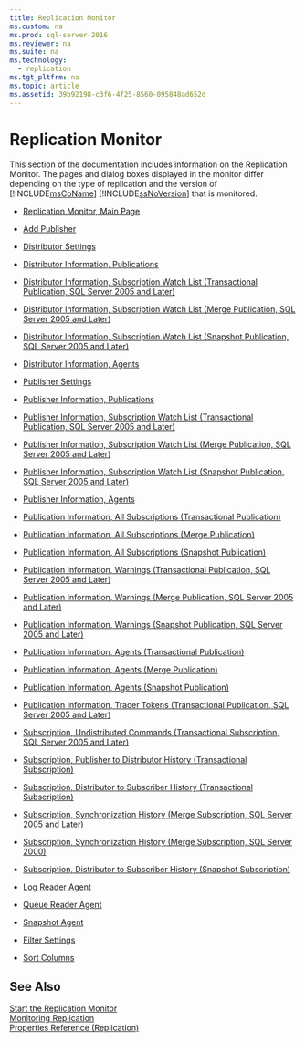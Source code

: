 ```yaml
---
title: Replication Monitor
ms.custom: na
ms.prod: sql-server-2016
ms.reviewer: na
ms.suite: na
ms.technology: 
  - replication
ms.tgt_pltfrm: na
ms.topic: article
ms.assetid: 39b92198-c3f6-4f25-8560-095848ad652d
---
```

# Replication Monitor
  This section of the documentation includes information on the Replication Monitor. The pages and dialog boxes displayed in the monitor differ depending on the type of replication and the version of [!INCLUDE[msCoName](../../Token\Other/msCoName_md.md)] [!INCLUDE[ssNoVersion](../../Token\Other/ssNoVersion_md.md)] that is monitored.  
  
-   [Replication Monitor, Main Page](../../Topics\TopicNameNotContainA/Replication-Monitor,-Main-Page.md)  
  
-   [Add Publisher](../../Topics\TopicNameNotContainA/Add-Publisher.md)  
  
-   [Distributor Settings](../../Topics\TopicNameNotContainA/Distributor-Settings.md)  
  
-   [Distributor Information, Publications](../../Topics\TopicNameNotContainA/Distributor-Information,-Publications.md)  
  
-   [Distributor Information, Subscription Watch List &#40;Transactional Publication, SQL Server 2005 and Later&#41;](../Topic/Distributor%20Information,%20Subscription%20Watch%20List%20\(Transactional%20Publication,%20SQL%20Server%202005%20and%20Later\).md)  
  
-   [Distributor Information, Subscription Watch List &#40;Merge Publication, SQL Server 2005 and Later&#41;](../Topic/Distributor%20Information,%20Subscription%20Watch%20List%20\(Merge%20Publication,%20SQL%20Server%202005%20and%20Later\).md)  
  
-   [Distributor Information, Subscription Watch List &#40;Snapshot Publication, SQL Server 2005 and Later&#41;](../Topic/Distributor%20Information,%20Subscription%20Watch%20List%20\(Snapshot%20Publication,%20SQL%20Server%202005%20and%20Later\).md)  
  
-   [Distributor Information, Agents](../../Topics\TopicNameNotContainA/Distributor-Information,-Agents.md)  
  
-   [Publisher Settings](../../Topics\TopicNameNotContainA/Publisher-Settings.md)  
  
-   [Publisher Information, Publications](../../Topics\TopicNameNotContainA/Publisher-Information,-Publications.md)  
  
-   [Publisher Information, Subscription Watch List &#40;Transactional Publication, SQL Server 2005 and Later&#41;](../Topic/Publisher%20Information,%20Subscription%20Watch%20List%20\(Transactional%20Publication,%20SQL%20Server%202005%20and%20Later\).md)  
  
-   [Publisher Information, Subscription Watch List &#40;Merge Publication, SQL Server 2005 and Later&#41;](../Topic/Publisher%20Information,%20Subscription%20Watch%20List%20\(Merge%20Publication,%20SQL%20Server%202005%20and%20Later\).md)  
  
-   [Publisher Information, Subscription Watch List &#40;Snapshot Publication, SQL Server 2005 and Later&#41;](../Topic/Publisher%20Information,%20Subscription%20Watch%20List%20\(Snapshot%20Publication,%20SQL%20Server%202005%20and%20Later\).md)  
  
-   [Publisher Information, Agents](../../Topics\TopicNameNotContainA/Publisher-Information,-Agents.md)  
  
-   [Publication Information, All Subscriptions &#40;Transactional Publication&#41;](../Topic/Publication%20Information,%20All%20Subscriptions%20\(Transactional%20Publication\).md)  
  
-   [Publication Information, All Subscriptions &#40;Merge Publication&#41;](../Topic/Publication%20Information,%20All%20Subscriptions%20\(Merge%20Publication\).md)  
  
-   [Publication Information, All Subscriptions &#40;Snapshot Publication&#41;](../Topic/Publication%20Information,%20All%20Subscriptions%20\(Snapshot%20Publication\).md)  
  
-   [Publication Information, Warnings &#40;Transactional Publication, SQL Server 2005 and Later&#41;](../Topic/Publication%20Information,%20Warnings%20\(Transactional%20Publication,%20SQL%20Server%202005%20and%20Later\).md)  
  
-   [Publication Information, Warnings &#40;Merge Publication, SQL Server 2005 and Later&#41;](../Topic/Publication%20Information,%20Warnings%20\(Merge%20Publication,%20SQL%20Server%202005%20and%20Later\).md)  
  
-   [Publication Information, Warnings &#40;Snapshot Publication, SQL Server 2005 and Later&#41;](../Topic/Publication%20Information,%20Warnings%20\(Snapshot%20Publication,%20SQL%20Server%202005%20and%20Later\).md)  
  
-   [Publication Information, Agents &#40;Transactional Publication&#41;](../Topic/Publication%20Information,%20Agents%20\(Transactional%20Publication\).md)  
  
-   [Publication Information, Agents &#40;Merge Publication&#41;](../Topic/Publication%20Information,%20Agents%20\(Merge%20Publication\).md)  
  
-   [Publication Information, Agents &#40;Snapshot Publication&#41;](../Topic/Publication%20Information,%20Agents%20\(Snapshot%20Publication\).md)  
  
-   [Publication Information, Tracer Tokens &#40;Transactional Publication, SQL Server 2005 and Later&#41;](../Topic/Publication%20Information,%20Tracer%20Tokens%20\(Transactional%20Publication,%20SQL%20Server%202005%20and%20Later\).md)  
  
-   [Subscription, Undistributed Commands &#40;Transactional Subscription, SQL Server 2005 and Later&#41;](../Topic/Subscription,%20Undistributed%20Commands%20\(Transactional%20Subscription,%20SQL%20Server%202005%20and%20Later\).md)  
  
-   [Subscription, Publisher to Distributor History &#40;Transactional Subscription&#41;](../Topic/Subscription,%20Publisher%20to%20Distributor%20History%20\(Transactional%20Subscription\).md)  
  
-   [Subscription, Distributor to Subscriber History &#40;Transactional Subscription&#41;](../Topic/Subscription,%20Distributor%20to%20Subscriber%20History%20\(Transactional%20Subscription\).md)  
  
-   [Subscription, Synchronization History &#40;Merge Subscription, SQL Server 2005 and Later&#41;](../Topic/Subscription,%20Synchronization%20History%20\(Merge%20Subscription,%20SQL%20Server%202005%20and%20Later\).md)  
  
-   [Subscription, Synchronization History &#40;Merge Subscription, SQL Server 2000&#41;](../Topic/Subscription,%20Synchronization%20History%20\(Merge%20Subscription,%20SQL%20Server%202000\).md)  
  
-   [Subscription, Distributor to Subscriber History &#40;Snapshot Subscription&#41;](../Topic/Subscription,%20Distributor%20to%20Subscriber%20History%20\(Snapshot%20Subscription\).md)  
  
-   [Log Reader Agent](../../Topics\TopicNameNotContainA/Log-Reader-Agent.md)  
  
-   [Queue Reader Agent](../../Topics\TopicNameNotContainA/Queue-Reader-Agent.md)  
  
-   [Snapshot Agent](../../Topics\TopicNameNotContainA/Snapshot-Agent.md)  
  
-   [Filter Settings](../../Topics\TopicNameNotContainA/Filter-Settings.md)  
  
-   [Sort Columns](../../Topics\TopicNameNotContainA/Sort-Columns.md)  
  
## See Also  
 [Start the Replication Monitor](../../Topics\TopicNameNotContainA/Start-the-Replication-Monitor.md)   
 [Monitoring Replication](../../Topics\TopicNameNotContainA/Monitoring-Replication.md)   
 [Properties Reference &#40;Replication&#41;](../Topic/Properties%20Reference%20\(Replication\).md)  
  
  